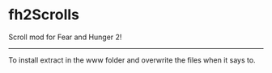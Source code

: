 # fh2Scrolls
Scroll mod for Fear and Hunger 2!

____________

To install extract in the www folder and overwrite the files when it says to.

